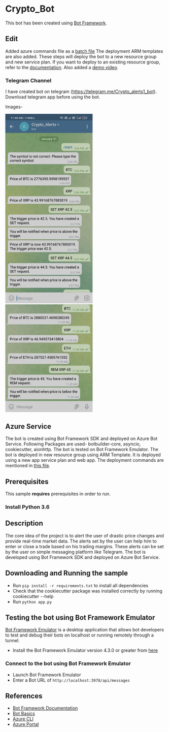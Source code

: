 # Crypto_Bot


This bot has been created using [Bot Framework](https://dev.botframework.com).
## Edit
Added azure commands file as a [batch file](https://github.com/Srg213/crypto_bot/blob/main/azurecommands.bat)
The deployment ARM templates are also added. These steps will deploy the bot to a new resource group and new service plan. If you want to deploy to an existing resource group, refer to the [documentation](https://docs.microsoft.com/en-us/azure/bot-service/bot-builder-tutorial-deploy-basic-bot?view=azure-bot-service-4.0&tabs=python%2Cuserassigned#deploy-via-arm-template-with-existing-resource-group).
Also added a [demo video](https://csg1003200057a8951f.blob.core.windows.net/crypto-bot-demo/WhatsApp%20Video%202022-01-31%20at%205.09.48%20PM.mp4).

### Telegram Channel
I have created bot on telegram (https://telegram.me/Crypto_alerts1_bot). Download telegram app before using the bot.

Images-

<img src="https://github.com/Srg213/crypto_bot/blob/main/Images/Crypto_bot%20Telegram.jpeg" width="275"/>
<br>
<img src="https://github.com/Srg213/crypto_bot/blob/main/Images/alert_request.jpeg" width="275"/>


## Azure Service
The bot is created using Bot Framework SDK and deployed on Azure Bot Service. Following Packages are used- botbuilder-core, asyncio, cookiecutter, aionhttp. The bot is tested on Bot Framework Emulator.
The bot is deployed in new resource group using ARM Template. It is deployed using a new app service plan and web app. The deployment commands are mentioned in [this file](https://github.com/Srg213/crypto_bot/blob/main/azurecommands.bat).

## Prerequisites

This sample **requires** prerequisites in order to run. 
### Install Python 3.6


## Description
The core idea of the project is to alert the user of drastic price changes and provide real-time market data. The alerts set by the user can help him to enter or close a trade based on his trading margins. These alerts can be set by the user on simple messaging platform like Telegram. The bot is developed using Bot Framework SDK and deployed on Azure Bot Service. 


## Downloading and Running the sample
- Run `pip install -r requirements.txt` to install all dependencies
- Check that the cookiecutter package was installed correctly by running cookiecutter --help
- Run `python app.py`

## Testing the bot using Bot Framework Emulator

[Bot Framework Emulator](https://github.com/microsoft/botframework-emulator) is a desktop application that allows bot developers to test and debug their bots on localhost or running remotely through a tunnel.

- Install the Bot Framework Emulator version 4.3.0 or greater from [here](https://github.com/Microsoft/BotFramework-Emulator/releases)

### Connect to the bot using Bot Framework Emulator

- Launch Bot Framework Emulator
- Enter a Bot URL of `http://localhost:3978/api/messages`


## References

- [Bot Framework Documentation](https://docs.botframework.com)
- [Bot Basics](https://docs.microsoft.com/azure/bot-service/bot-builder-basics?view=azure-bot-service-4.0)
- [Azure CLI](https://docs.microsoft.com/cli/azure/?view=azure-cli-latest)
- [Azure Portal](https://portal.azure.com)
